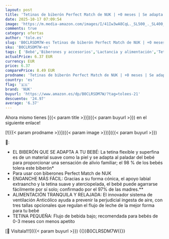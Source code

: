 ```yaml
---
layout: post
title: 'Tetinas de biberón Perfect Match de NUK | +0 meses | Se adapta al bebé como el pecho de mama | Ventilación anticólico | Tetina de silicona pequeña para biberones | 2 uds.'
date: 2025-10-17 07:09:54
image: 'https://m.media-amazon.com/images/I/41Iw3wA8CqL._SL500_._SL400_.jpg'
comments: true
category: ofertas
author: 'tole.es'
slug: 'B0CLRSDM7W-es Tetinas de biberón Perfect Match de NUK | +0 meses | Se...'
sku: 'B0CLRSDM7W-es'
tags: [ 'Bebé','Biberones y accesorios','Lactancia y alimentación','Tetinas para biberón','bebé','biberones','biberón','nuk','tetinas','🇪🇸', ]
actualPrice: 6.37 EUR
currency: EUR
price: 6.37
comparePrice: 8.49 EUR
prodname: 'Tetinas de biberón Perfect Match de NUK | +0 meses | Se adapta al bebé como el pecho de mama | Ventilación anticólico | Tetina de silicona pequeña para biberones | 2 uds.'
country: 'es'
flag: '🇪🇸'
brand: 'NUK'
buyurl: 'https://www.amazon.es/dp/B0CLRSDM7W/?tag=tolees-21'
descuento: '24.97'
average: '6.37'
---
```


Ahora mismo tienes [{{< param title >}}]({{< param buyurl >}}) en el siguiente enlace!

[![{{< param prodname >}}]({{< param image >}})]({{< param buyurl >}})

🔎:

- EL BIBERÓN QUE SE ADAPTA A TU BEBÉ: La tetina flexible y superfina es de un material suave como la piel y se adapta al paladar del bebé para proporcionar una sensación de alivio familiar; el 98 % de los bebés tolera este biberón*
- Para usar con biberones Perfect Match de NUK
- ENGANCHE MÁS FÁCIL: Gracias a su forma cónica, el apoyo labial extraancho y la tetina suave y aterciopelada, el bebé puede agarrarse fácilmente por sí solo; confirmado por el 97% de las madres.**
- ALIMENTACIÓN TRANQUILA Y RELAJADA: El innovador sistema de ventilación Anticólico ayuda a prevenir la perjudicial ingesta de aire, con tres tallas opcionales que regulan el flujo de leche de la mejor forma para tu bebé
- TETINA PEQUEÑA: Flujo de bebida bajo; recomendada para bebés de 0-3 meses con menos apetito

[🛒 Visítala!!!]({{< param buyurl >}})
{{<world>}}B0CLRSDM7W{{</world>}}
